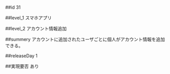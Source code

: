 ##id
31

##level_1
スマホアプリ

##level_2
アカウント情報追加

##summery
アカウントに追加されたユーザごとに個人がアカウント情報を追加できる。

##releaseDay
1

##実現要否
あり

